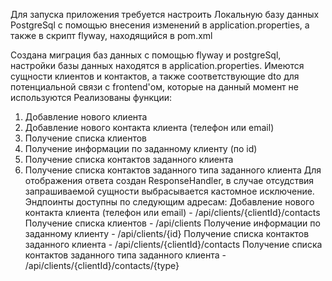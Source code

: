 Для запуска приложения требуется настроить Локальную базу данных PostgreSql с помощью 
внесения изменений в application.properties, а также в скрипт flyway, находящийся в pom.xml

Cоздана миграция баз данных с помощью flyway и postgreSql, настройки базы данных находятся в 
application.properties.
Имеются сущности клиентов и контактов, а также соответствующие dto для потенциальной 
связи с frontend'ом, которые на данный момент не используются
Реализованы функции: 
1) Добавление нового клиента
2) Добавление нового контакта клиента (телефон или email)
3) Получение списка клиентов
4) Получение информации по заданному клиенту (по id)
5) Получение списка контактов заданного клиента
6) Получение списка контактов заданного типа заданного клиента
Для отображения ответа создан ResponseHandler, в случае отсудствия запрашиваемой сущности выбрасывается кастомное
исключение. 
Эндпоинты доступны по следующим адресам:
   Добавление нового контакта клиента (телефон или email) - /api/clients/{clientId}/contacts
   Получение списка клиентов - /api/clients
   Получение информации по заданному клиенту - /api/clients/{id}
   Получение списка контактов заданного клиента - /api/clients/{clientId}/contacts
   Получение списка контактов заданного типа заданного клиента - /api/clients/{clientId}/contacts/{type}
   